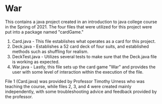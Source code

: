 # War
This contains a java project created in an introduction to java college course in the Spring of 2021. 
The four files that were utilized for this project were put into a package named "cardGame."

1. Card.java        - This file establishes what operates as a card for this project. 
2. Deck.java        - Establishes a 52 card deck of four suits, and established methods such as shuffling for realism. 
3. DeckTest.java    - Utilizes several tests to make sure that the Deck.java file is working as expected. 
4. War.java         - Lastly, this file sets up the card game "War" and provides the user with some level of interaction within the execution of the file. 

File 1 (Card.java) was provided by Professor Timothy Urness who was teaching the course, while files 2, 3, and 4 were created mainly independently, with some troubleshooting advice and feedback provided by the professor. 
